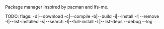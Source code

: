 Package manager inspired by pacman and lfs-me.

TODO:
flags:
-d|--download
-c|--compile
-b|--build
-i|--install
-r|--remove
-l|--list-installed
-s|--search
-I|--full-install
-L|--list-deps
--debug
--log
